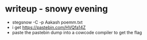 # writeup - snowy evening

* stegsnow -C -p Aakash poemm.txt
* i get https://pastebin.com/HVQfa14Z
* paste the pastebin dump into a cowcode compiler to get the flag